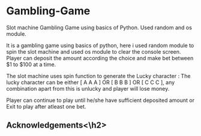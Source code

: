 # Gambling-Game
Slot machine Gambling Game using basics of Python. Used random and os module.

It is a gambling game using basics of python, here i used random module to spin the slot machine and used os module to clear the console screen. 
Player can deposit the amount according the choice and make bet between $1 to $100 at a time. 

The slot machine uses spin function to generate the Lucky character :
The lucky character can be either [ A  A  A ] OR [ B  B  B ] OR [ C  C  C ], any combination apart from this is unlucky and player will lose money.

Player can continue to play until he/she have sufficient deposited amount or Exit to play after atleast one bet.

<h2>Acknowledgements<\h2>


